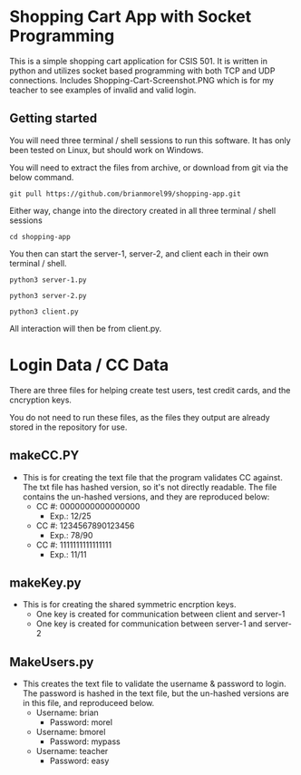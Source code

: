 # Shopping Cart App with Socket Programming

This is a simple shopping cart application for CSIS 501.  It is written in python and utilizes socket based programming with both TCP and UDP connections.
Includes Shopping-Cart-Screenshot.PNG which is for my teacher to see examples of invalid and valid login.

## Getting started

You will need three terminal / shell sessions to run this software.  It has only been tested on Linux, but should work on Windows.

You will need to extract the files from archive, or download from git via the below command.

```shell
git pull https://github.com/brianmorel99/shopping-app.git
```
Either way, change into the directory created in all three terminal / shell sessions

```shell
cd shopping-app
```

You then can start the server-1, server-2, and client each in their own terminal / shell.

```shell
python3 server-1.py
```

```shell
python3 server-2.py
```

```shell
python3 client.py
```

All interaction will then be from client.py.

# Login Data / CC Data

There are three files for helping create test users, test credit cards, and the cncryption keys.

You do not need to run these files, as the files they output are already stored in the repository for use.

## makeCC.PY       
* This is for creating the text file that the program validates CC against.  The txt file has hashed version, so it's not directly readable.  The file contains the un-hashed versions, and they are reproduced below:
    * CC #: 0000000000000000
        - Exp.: 12/25
    * CC #: 1234567890123456
        - Exp.: 78/90
    * CC #: 1111111111111111
        - Exp.: 11/11

## makeKey.py
* This is for creating the shared symmetric encrption keys.
    - One key is created for communication between client and server-1
    - One key is created for communication between server-1 and server-2

## MakeUsers.py
* This creates the text file to validate the username & password to login.  The password is hashed in the text file, but the un-hashed versions are in this file, and reproduceed below.
    * Username: brian
        - Password: morel
    * Username: bmorel
        - Password: mypass
    * Username: teacher
        - Password: easy

